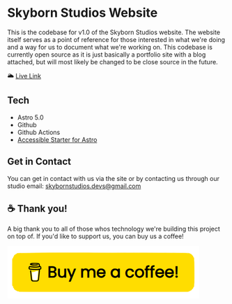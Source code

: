 # Skyborn Studios Website

This is the codebase for v1.0 of the Skyborn Studios website. The website itself serves as a point of reference for those interested in what we're doing and a way for us to document what we're working on. This codebase is currently open source as it is just basically a portfolio site with a blog attached, but will most likely be changed to be close source in the future.

🌥 [Live Link](https://skybornstudios.com/)

## Tech

- Astro 5.0
- Github
- Github Actions
- [Accessible Starter for Astro](https://github.com/markteekman/accessible-astro-starter)

## Get in Contact

You can get in contact with us via the site or by contacting us through our studio email: skybornstudios.devs@gmail.com

## ☕ Thank you!

A big thank you to all of those whos technology we're building this project on top of. If you'd like to support us, you can buy us a coffee!

[![buymeacoffee-button](/public/buy-me-a-coffee.png)](https://buymeacoffee.com/skybornstudios)
